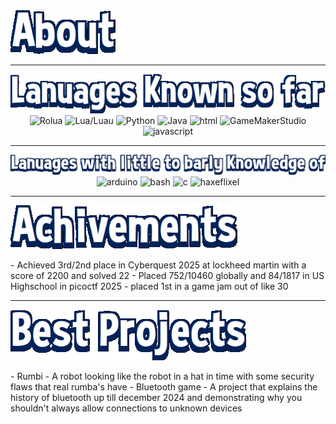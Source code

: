 <img src="/Images/About.png">


---
<img src="/Images/LanSofar.png">
<div style="text-align: center;align-items: center;margin: 10;align="center"">
  <img src="https://skillicons.dev/icons?i=robloxstudio" alt="Rolua">
  <img src="https://skillicons.dev/icons?i=lua" alt="Lua/Luau">
  <img src="https://skillicons.dev/icons?i=python" alt="Python">
  <img src="https://skillicons.dev/icons?i=java" alt="Java">
  <img src="https://skillicons.dev/icons?i=html" alt="html">
  <img src="https://skillicons.dev/icons?i=gamemakerstudio" alt="GameMakerStudio">
  <img src="https://skillicons.dev/icons?i=javascript" alt="javascript">
</div>

---
<img src="/Images/LittleKno.png">
<div style="text-align: center;align-items: center;margin: 10;align="center"">
  <img src="https://skillicons.dev/icons?i=arduino" alt="arduino">
  <img src="https://skillicons.dev/icons?i=bash" alt="bash">
  <img src="https://skillicons.dev/icons?i=c" alt="c">
  <img src="https://skillicons.dev/icons?i=haxeflixel" alt="haxeflixel">
</div>

---
<img src="/Images/Achive.png">
<p>
  - Achieved 3rd/2nd place in Cyberquest 2025 at lockheed martin with a score of 2200 and solved 22
  - Placed 752/10460 globally and 84/1817 in US Highschool in picoctf 2025
  - placed 1st in a game jam out of like 30
</p>

---
<img src="/Images/Projec.png">
<p>
  - Rumbi - A robot looking like the robot in a hat in time with some security flaws that real rumba's have
  - Bluetooth game - A project that explains the history of bluetooth up till december 2024 and demonstrating why you shouldn't always allow connections to unknown devices
</p>
